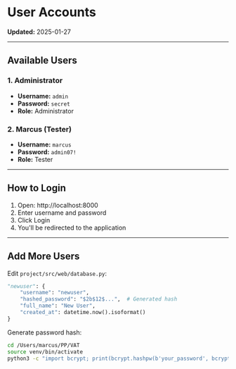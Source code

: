 # User Accounts

**Updated:** 2025-01-27

---

## Available Users

### 1. Administrator
- **Username:** `admin`
- **Password:** `secret`
- **Role:** Administrator

### 2. Marcus (Tester)
- **Username:** `marcus`
- **Password:** `admin07!`
- **Role:** Tester

---

## How to Login

1. Open: http://localhost:8000
2. Enter username and password
3. Click Login
4. You'll be redirected to the application

---

## Add More Users

Edit `project/src/web/database.py`:

```python
"newuser": {
    "username": "newuser",
    "hashed_password": "$2b$12$...",  # Generated hash
    "full_name": "New User",
    "created_at": datetime.now().isoformat()
}
```

Generate password hash:
```bash
cd /Users/marcus/PP/VAT
source venv/bin/activate
python3 -c "import bcrypt; print(bcrypt.hashpw(b'your_password', bcrypt.gensalt()).decode('utf-8'))"
```

